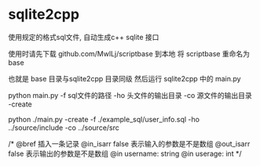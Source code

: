 # sqlite2cpp
使用规定的格式sql文件, 自动生成c++ sqlite 接口

使用时请先下载 github.com/MwlLj/scriptbase 到本地
将 scriptbase 重命名为  base

也就是 base 目录与sqlite2cpp 目录同级
然后运行 sqlite2cpp 中的 main.py


python main.py -f sql文件的路径 -ho 头文件的输出目录 -co 源文件的输出目录 -create

python  ./main.py  -create   -f ./example_sql/user_info.sql   -ho ../source/include -co ../source/src



/*
	@bref 插入一条记录
	@in_isarr false   表示输入的参数是不是数组
	@out_isarr false  表示输出的参数是不是数组
	@in username: string
	@in userage: int
*/
